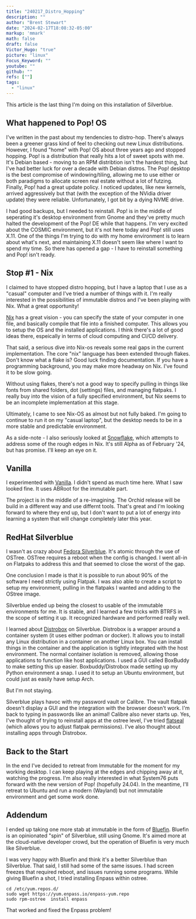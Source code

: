 ```yaml
---
title: "240217_Distro_Hopping"
description: ""
author: "Brent Stewart"
date: "2024-02-17T18:08:32-05:00"
markup: 'mmark'
math: false
draft: false
Victor_Hugo: "true"
picture: "linux"
Focus_Keyword: ""
youtube: ""
github: ""
refs: [""]
tags:
  - "linux"
---
```


This article is the last thing I'm doing on this installation of Silverblue.

## What happened to Pop! OS
I've written in the past about my tendencies to distro-hop.  There's always been a greener grass kind of feel to checking out new  Linux distributions.  However, I found "home" with Pop! OS about three years ago and stopped hopping.  Pop! is a distribution that really hits a lot of sweet spots with me.  It's Debian based - moving to an RPM distribtion isn't the hardest thing, but I've had better luck for over a decade with Debian distros.  The Pop! desktop is the best compromise of windowing/tiling, allowing me to use either or both paradigms to allocate screen real estate without a lot of futzing.  Finally, Pop! had a great update policy.  I noticed updates, like new kernels, arrived aggressively but that (with the exception of the NVidia driver update) they were reliable.  Unfortunately, I got bit by a dying NVME drive.  

I had good backups, but I needed to reinstall. Pop! is in the middle of seperating it's desktop environment from Gnome and they've pretty much halted the development of the Pop! DE while that happens.  I'm very excited about the COSMIC environment, but it's not here today and Pop! still uses X.11.  One of the things I'm trying to do with my home environment is to learn about what's next, and maintaining X.11 doesn't seem like where I want to spend my time.  So there has opened a gap - I have to reinstall something and Pop! isn't ready.

## Stop #1 - Nix
I claimed to have stopped distro hopping, but I have a laptop that I use as a "casual" computer and I've tried a number of things with it.  I'm really interested in the possibilities of immutable distros and I've been playing with Nix.  What a great opportunity!

[Nix](https://nixos.org/) has a great vision - you can specify the state of your computer  in one file, and basically compile that file into a finished computer.  This allows you to setup the OS and the installed applications.  I think there's a lot of good ideas there, espeically in terms of cloud computing and CI/CD delivery.  

That said, a serious dive into Nix-os reveals some real gaps in the current implementation.  The core "nix" language has been extended through flakes.  Don't know what a flake is?  Good luck finding documentation.  If you have a programming background, you may make more headway on Nix.  I've found it to be slow going.

Without using flakes, there's not a good way to specify pulling in things like fonts from shared folders, dot (settings) files, and managing flatpaks.  I really buy into the vision of a fully specified environment, but Nix seems to be an incomplete implementation at this stage.

Ultimately, I came to see Nix-OS as almost but not fully baked.  I'm going to continue to run it on my "casual laptop", but the desktop needs to be in a more stable and predictable environment.

As a side-note - I also seriously looked at [Snowflake](https://snowflakeos.org/), which attempts to address some of the rough edges in Nix.  It's still Alpha as of February '24, but has promise.  I'll keep an eye on it. 

## Vanilla
I experimented with [Vanilla](https://vanillaos.org/download).  I didn't spend as much time here.  What I saw looked fine.  It uses ABRoot for the immutable part.  

The project is in the middle of a re-imagining.  The Orchid release will be build in a different way and use differnt tools.  That's great and I'm looking forward to where they end up, but I don't want to put a lot of energy into learning a system that will change completely later this year.

## RedHat Silverblue
I wasn't as crazy about [Fedora Silverblue](https://fedoraproject.org/atomic-desktops/silverblue/).  It's atomic through the use of OSTree.  OSTree requires a reboot when the config is changed.  I went all-in on Flatpaks to address this and that seemed to close the worst of the gap.  

One conclusion I made is that it is possible to run about 90% of the software I need strictly using Flatpak.  I was also able to create a script to setup my environment, pulling in the flatpaks I wanted and adding to the OStree image.

Silverblue ended up being the closest to usable of the immutable environments for me.  It is stable, and I learned a few tricks with BTRFS in the scope of setting it up.  It recognized hardware and performed really well.  

I learned about [Distrobox](https://github.com/89luca89/distrobox) on Silverblue.  Distrobox is a wrapper around a container system (it uses either podman or docker).  It allows you to install any Linux distribution in a container on another Linux box.  You can install things in the container and the application is tightly integrated with the host environment.  The normal container isolation is removed, allowing those applications to function like host applications.  I used a GUI called BoxBuddy to make setting this up easier.  Boxbuddy/Distrobox made setting up my Python environment a snap.  I used it to setup an Ubuntu environment, but could just as easily have setup Arch.

But I'm not staying.

Silverblue plays havoc with my password vault or Calibre.  The vault flatpak doesn't display a GUI and the integration with the browser doesn't work.  I'm back to typing in passwords like an animal!  Calibre also never starts up. Yes, I've thought of trying to reinstall apps at the ostree level, I've tried [flatseal](https://flathub.org/apps/com.github.tchx84.Flatseal) (which allows you to adjust flatpak permissions).  I've also thought about installing apps through Distrobox.

## Back to the Start
In the end I've decided to retreat from Immutable for the moment for my working desktop.  I can keep playing at the edges and chipping away at it, watching the progress.  I'm also really interested in what System76 puts forward with the new version of Pop! (hopefully 24.04).  In the meantime, I'll retreat to Ubuntu and run a modern (Wayland) but not immutable environment and get some work done.

## Addendum
I ended up taking one more stab at immutable in the form of [Bluefin](https://projectbluefin.io/).  Bluefin is an opinionated  "spin" of Silverblue, still using Gnome.  It's aimed more at the cloud-native developer crowd, but the operation of Bluefin is very much like Silverblue.  

I was very happy with Bluefin and think it's a better Silverblue than Silverblue.  That said, I still had some of the same issues.  I had screen freezes that required reboot, and issues running some programs.  While giving Bluefin a shot, I tried installing Enpass within ostree.

    cd /etc/yum.repos.d/
    sudo wget https://yum.enpass.io/enpass-yum.repo
    sudo rpm-ostree  install enpass

That worked and fixed the Enpass problem!
